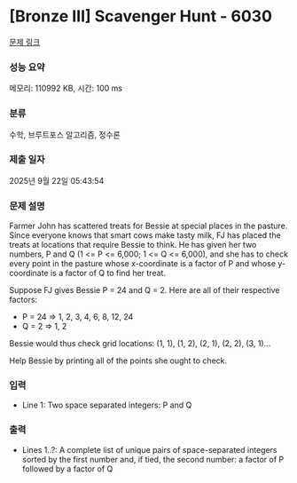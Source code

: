 # [Bronze III] Scavenger Hunt - 6030 

[문제 링크](https://www.acmicpc.net/problem/6030) 

### 성능 요약

메모리: 110992 KB, 시간: 100 ms

### 분류

수학, 브루트포스 알고리즘, 정수론

### 제출 일자

2025년 9월 22일 05:43:54

### 문제 설명

<p>Farmer John has scattered treats for Bessie at special places in the pasture.  Since everyone knows that smart cows make tasty milk, FJ has placed the treats at locations that require Bessie to think. He has given her two numbers, P and Q (1 <= P <= 6,000; 1 <= Q <= 6,000), and she has to check every point in the pasture whose x-coordinate is a factor of P and whose y-coordinate is a factor of Q to find her treat.</p>

<p>Suppose FJ gives Bessie P = 24 and Q = 2. Here are all of their respective factors:</p>

<ul>
	<li>P = 24 => 1, 2, 3, 4, 6, 8, 12, 24</li>
	<li>Q = 2 => 1, 2</li>
</ul>

<p>Bessie would thus check grid locations: (1, 1), (1, 2), (2, 1), (2, 2), (3, 1)...</p>

<p>Help Bessie by printing all of the points she ought to check.</p>

### 입력 

 <ul>
	<li>Line 1: Two space separated integers: P and Q</li>
</ul>

<p> </p>

### 출력 

 <ul>
	<li>Lines 1..?: A complete list of unique pairs of space-separated integers sorted by the first number and, if tied, the second number: a factor of P followed by a factor of Q</li>
</ul>

<p> </p>

